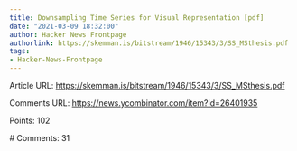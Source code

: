 ```yaml
---
title: Downsampling Time Series for Visual Representation [pdf]
date: "2021-03-09 18:32:00"
author: Hacker News Frontpage
authorlink: https://skemman.is/bitstream/1946/15343/3/SS_MSthesis.pdf
tags:
- Hacker-News-Frontpage
---
```


<p>Article URL: <a href="https://skemman.is/bitstream/1946/15343/3/SS_MSthesis.pdf">https://skemman.is/bitstream/1946/15343/3/SS_MSthesis.pdf</a></p>
<p>Comments URL: <a href="https://news.ycombinator.com/item?id=26401935">https://news.ycombinator.com/item?id=26401935</a></p>
<p>Points: 102</p>
<p># Comments: 31</p>
